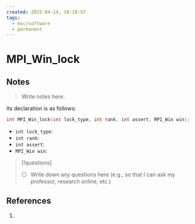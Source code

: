 ```yaml
---
created: 2025-04-14, 16:28:57
tags:
  - msc/software
  - permanent
---
```

# MPI_Win_lock

## Notes

> Write notes here.

Its declaration is as follows:

```c
int MPI_Win_lock(int lock_type, int rank, int assert, MPI_Win win);
```

- `int lock_type`:
- `int rank`:
- `int assert`:
- `MPI_Win win`:

> [!questions]
> - [ ] Write down any questions here (e.g., so that I can ask my professor, research online, etc.)

## References

1. 
